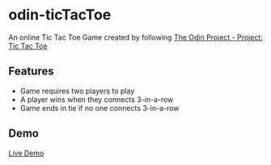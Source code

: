 # odin-ticTacToe
An online Tic Tac Toe Game created by following [The Odin Project - Project: Tic Tac Toe](https://www.theodinproject.com/lessons/node-path-javascript-tic-tac-toe)


## Features
* Game requires two players to play
* A player wins when they connects 3-in-a-row
* Game ends in tie if no one connects 3-in-a-row

## Demo
[Live Demo](https://pruelas.github.io/odin-ticTacToe/)